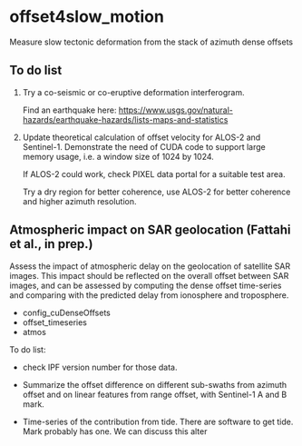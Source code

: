# offset4slow_motion

Measure slow tectonic deformation from the stack of azimuth dense offsets

## To do list

1. Try a co-seismic or co-eruptive deformation interferogram. 

   Find an earthquake here: https://www.usgs.gov/natural-hazards/earthquake-hazards/lists-maps-and-statistics

2. Update theoretical calculation of offset velocity for ALOS-2 and Sentinel-1. Demonstrate the need of CUDA code to support large memory usage, i.e. a window size of 1024 by 1024.

   If ALOS-2 could work, check PIXEL data portal for a suitable test area.
   
   Try a dry region for better coherence, use ALOS-2 for better coherence and higher azimuth resolution.
   

## Atmospheric impact on SAR geolocation (Fattahi et al., in prep.)

Assess the impact of atmospheric delay on the geolocation of satellite SAR images. This impact should be reflected on the overall offset between SAR images, and can be assessed by computing the dense offset time-series and comparing with the predicted delay from ionosphere and troposphere.

+ config_cuDenseOffsets
+ offset_timeseries
+ atmos

To do list:

+ check IPF version number for those data.

+ Summarize the offset difference on different sub-swaths from azimuth offset and on linear features from range offset, with Sentinel-1 A and B mark.

+ Time-series of the contribution from tide. There are software to get tide. Mark probably has one. We can discuss this alter
